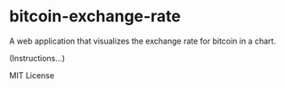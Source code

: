 # bitcoin-exchange-rate
A web application that visualizes the exchange rate for bitcoin in a chart.

(Instructions...)

MIT License

